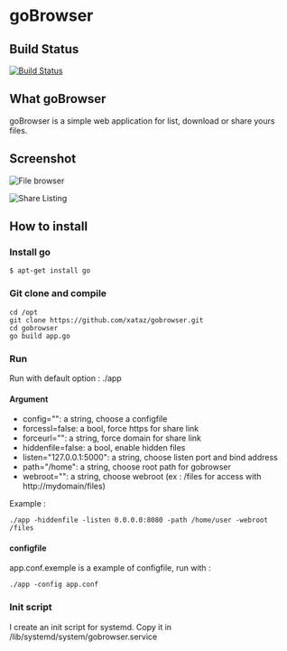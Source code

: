 # goBrowser

## Build Status
[![Build Status](https://travis-ci.org/xataz/gobrowser.svg?branch=master)](https://travis-ci.org/xataz/gobrowser)

## What goBrowser
goBrowser is a simple web application for list, download or share yours files.

## Screenshot
![File browser](http://image.noelshack.com/fichiers/2016/01/1452285607-gobrowser-filebrowser.png "File browser")

![Share Listing](http://image.noelshack.com/fichiers/2016/01/1452285613-gobrowser-listshare.png "Share Listing")


## How to install
### Install go
```
$ apt-get install go
```

### Git clone and compile
```
cd /opt
git clone https://github.com/xataz/gobrowser.git
cd gobrowser
go build app.go
```

### Run
Run with default option :
./app

#### Argument
* config="": a string, choose a configfile
* forcessl=false: a bool, force https for share link
* forceurl="": a string, force domain for share link
* hiddenfile=false: a bool, enable hidden files
* listen="127.0.0.1:5000": a string, choose listen port and bind address
* path="/home": a string, choose root path for gobrowser
* webroot="": a string, choose webroot (ex : /files for access with http://mydomain/files)

Example :
```
./app -hiddenfile -listen 0.0.0.0:8080 -path /home/user -webroot /files
```

#### configfile
app.conf.exemple is a example of configfile, run with :
```
./app -config app.conf
```

### Init script
I create an init script for systemd.
Copy it in /lib/systemd/system/gobrowser.service
